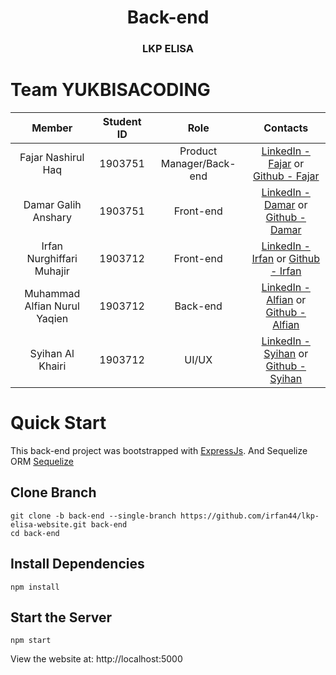 <p align="center">
  <h1 align="center">Back-end</h1>
  <h3 align="center">LKP ELISA</h3>

# Team YUKBISACODING

|            Member            | Student ID |           Role           |                 Contacts                 |
| :--------------------------: | :--------: | :----------------------: | :--------------------------------------: |
|      Fajar Nashirul Haq      |  1903751   | Product Manager/Back-end |  [LinkedIn - Fajar] or [Github - Fajar]  |
|     Damar Galih Anshary      |  1903751   |        Front-end         |  [LinkedIn - Damar] or [Github - Damar]  |
|  Irfan Nurghiffari Muhajir   |  1903712   |        Front-end         |  [LinkedIn - Irfan] or [Github - Irfan]  |
| Muhammad Alfian Nurul Yaqien |  1903712   |         Back-end         | [LinkedIn - Alfian] or [Github - Alfian] |
|       Syihan Al Khairi       |  1903712   |          UI/UX           | [LinkedIn - Syihan] or [Github - Syihan] |

# Quick Start

This back-end project was bootstrapped with [ExpressJs](http://expressjs.com/). And Sequelize ORM [Sequelize](https://sequelize.org/)

## Clone Branch

```console
git clone -b back-end --single-branch https://github.com/irfan44/lkp-elisa-website.git back-end
cd back-end
```

## Install Dependencies

```console
npm install
```

## Start the Server

```console
npm start
```

View the website at: http://localhost:5000

<!-- LinkedIn -->

[linkedin - fajar]: https://www.linkedin.com/in/fajar-nashirul-haq-49b8aa1b6/
[linkedin - damar]: https://www.linkedin.com/in/damaranshary/
[linkedin - irfan]: https://www.linkedin.com/in/irfannm/
[linkedin - alfian]: https://www.linkedin.com/in/muhammad-alfian-nurul-yaqien-b7a862148/
[linkedin - syihan]: https://www.linkedin.com/in/han-syihan/

<!-- Github -->

[github - fajar]: https://github.com/fajarnashirul
[github - damar]: https://github.com/damaranshary
[github - irfan]: https://github.com/irfan44
[github - alfian]: https://github.com/alfianyaqien
[github - syihan]: https://github.com/Hansyihann
